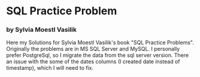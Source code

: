 # SQL Practice Problem 
### by Sylvia Moestl Vasilik

Here my Solutions for Sylvia Moestl Vasilik's book "SQL Practice Problems". 
Originally the problems are in MS SQL Server and MySQL. I personally prefer PostgreSql, so I migrate the data from the sql server version. 
There an issue with the some of the dates columns (I created date instead of timestamp), which I will need to fix.


